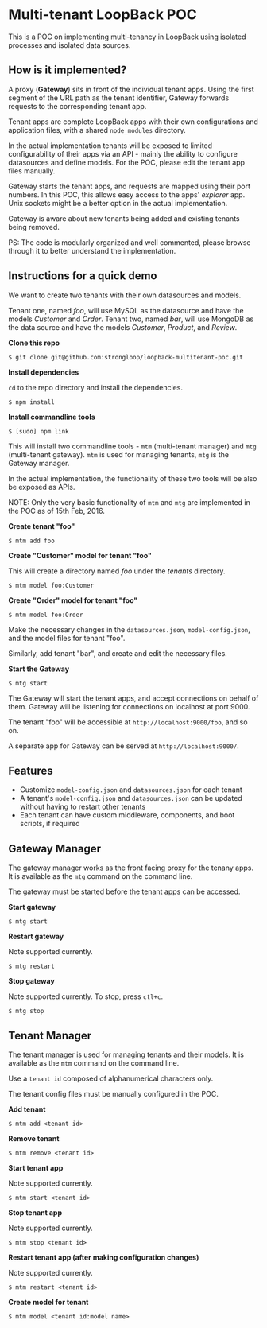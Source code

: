 # Multi-tenant LoopBack POC

This is a POC on implementing multi-tenancy in LoopBack using isolated processes and isolated data sources.

## How is it implemented?

A proxy (**Gateway**) sits in front of the individual tenant apps. Using the first segment of the URL path as the tenant identifier, Gateway forwards requests to the corresponding tenant app.

Tenant apps are complete LoopBack apps with their own configurations and application files, with a shared `node_modules` directory.

In the actual implementation tenants will be exposed to limited configurability of their apps via an API - mainly the ability to configure datasources and define models. For the POC, please edit the tenant app files manually.

Gateway starts the tenant apps, and requests are mapped using their port numbers. In this POC, this allows easy access to the apps' *explorer* app. Unix sockets might be a better option in the actual implementation.

Gateway is aware about new tenants being added and existing tenants being removed.

PS: The code is modularly organized and well commented, please browse through it to better understand the implementation.

## Instructions for a quick demo

We want to create two tenants with their own datasources and models.

Tenant one, named *foo*, will use MySQL as the datasource and have the models *Customer* and *Order*. Tenant two, named *bar*, will use MongoDB as the data source and have the models *Customer*, *Product*, and *Review*.

**Clone this repo**

```
$ git clone git@github.com:strongloop/loopback-multitenant-poc.git
```

**Install dependencies**

`cd` to the repo directory and install the dependencies.

```
$ npm install
```

**Install commandline tools**

```
$ [sudo] npm link
```

This will install two commandline tools - `mtm` (multi-tenant manager) and `mtg` (multi-tenant gateway). `mtm` is used for managing tenants, `mtg` is the Gateway manager.

In the actual implementation, the functionality of these two tools will be also be exposed as APIs.

NOTE: Only the very basic functionality of `mtm` and `mtg` are implemented in the POC as of 15th Feb, 2016.

**Create tenant "foo"**

```
$ mtm add foo
```
**Create "Customer" model for tenant "foo"**

This will create a directory named *foo* under the *tenants* directory.

```
$ mtm model foo:Customer
```
**Create "Order" model for tenant "foo"**

```
$ mtm model foo:Order
```
Make the necessary changes in the `datasources.json`, `model-config.json`, and the model files for tenant "foo".

Similarly, add tenant "bar", and create and edit the necessary files.

**Start the Gateway**

```
$ mtg start
```

The Gateway will start the tenant apps, and accept connections on behalf of them. Gateway will be listening for connections on localhost at port 9000.

The tenant "foo" will be accessible at `http://localhost:9000/foo`, and so on.

A separate app for Gateway can be served at `http://localhost:9000/`.

## Features

* Customize `model-config.json` and `datasources.json` for each tenant
* A tenant's `model-config.json` and `datasources.json` can be updated without having to restart other tenants
* Each tenant can have custom middleware, components, and boot scripts, if required

## Gateway Manager

The gateway manager works as the front facing proxy for the tenany apps. It is available as the `mtg` command on the command line.

The gateway must be started before the tenant apps can be accessed.

**Start gateway**

```
$ mtg start
```

**Restart gateway**

Note supported currently.

```
$ mtg restart
```

**Stop gateway**

Note supported currently. To stop, press `ctl+c`.

```
$ mtg stop
```

## Tenant Manager

The tenant manager is used for managing tenants and their models. It is available as the `mtm` command on the command line.

Use a `tenant id` composed of alphanumerical characters only.

The tenant config files must be manually configured in the POC.

**Add tenant**

```
$ mtm add <tenant id>
```

**Remove tenant**

```
$ mtm remove <tenant id>
```

**Start tenant app**

Note supported currently.

```
$ mtm start <tenant id>
```

**Stop tenant app**

Note supported currently.

```
$ mtm stop <tenant id>
```

**Restart tenant app (after making configuration changes)**

Note supported currently.

```
$ mtm restart <tenant id>
```

**Create model for tenant**

```
$ mtm model <tenant id:model name>
```
